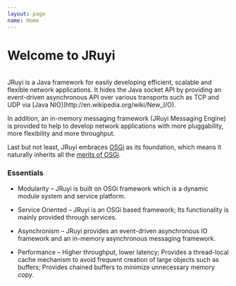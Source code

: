 ```yaml
---
layout: page
name: Home
---
```


# Welcome to JRuyi
<br>
JRuyi is a Java framework for easily developing efficient, scalable and flexible network applications.  It hides the Java socket API by providing an event-driven asynchronous API over various transports such as TCP and UDP via [Java NIO](http://en.wikipedia.org/wiki/New_I/O).

In addition, an in-memory messaging framework (JRuyi Messaging Engine) is provided to help to develop network applications with more pluggability, more flexibility and more throughput.

Last but not least, JRuyi embraces [OSGi](http://www.osgi.org/Technology/WhatIsOSGi) as its foundation, which means it naturally inherits all the [merits of OSGi](http://www.osgi.org/Technology/WhyOSGi).

### Essentials

* Modularity – JRuyi is built on OSGi framework which is a dynamic module system and service platform.

* Service Oriented – JRuyi is an OSGi based framework; Its functionality is mainly provided through services.

* Asynchronism – JRuyi provides an event-driven asynchronous IO framework and an in-memory asynchronous messaging framework.

* Performance – Higher throughput, lower latency; Provides a thread-local cache mechanism to avoid frequent creation of large objects such as buffers; Provides chained buffers to minimize unnecessary memory copy.

